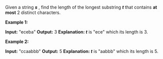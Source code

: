 
Given a string  **_s_**  , find the length of the longest substring **_t_** that contains  **at most** 2 distinct characters.

**Example 1:**

**Input:** "eceba"
**Output:** 3
**Explanation: _t_**  is "ece" which its length is 3.

**Example 2:**

**Input:** "ccaabbb"
**Output:** 5
**Explanation: _t_**  is "aabbb" which its length is 5.